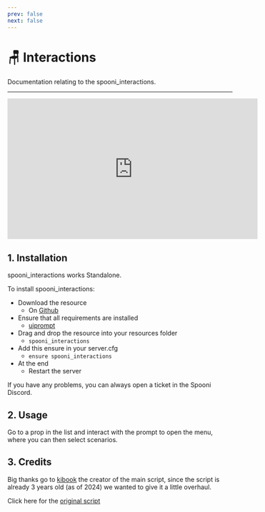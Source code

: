 ```yaml
---
prev: false
next: false
---
```


# 🪑 Interactions
Documentation relating to the spooni_interactions.

___
<iframe width="560" height="315" src="https://cdn.discordapp.com/attachments/1009153559029366838/1196900317611171941/spooni_interactions_560.png?ex=65b94f49&is=65a6da49&hm=bf13519af5a73cbf2eb58a034f305c1673640a9d1a1e5dbf91fbcfe50eb360c5&" frameborder="0" allow="accelerometer; autoplay; clipboard-write; encrypted-media; gyroscope; picture-in-picture; web-share" allowfullscreen></iframe>

## 1. Installation
spooni_interactions works Standalone. 

To install spooni_interactions:
- Download the resource
  - On [Github](https://github.com/Emotion06/spooni_interactions)
- Ensure that all requirements are installed
  - [uiprompt](https://github.com/kibook/redm-uiprompt)
- Drag and drop the resource into your resources folder
  - `spooni_interactions`
- Add this ensure in your server.cfg
  - `ensure spooni_interactions`
- At the end
  - Restart the server

If you have any problems, you can always open a ticket in the Spooni Discord.

## 2. Usage
Go to a prop in the list and interact with the prompt to open the menu, where you can then select scenarios.

## 3. Credits

Big thanks go to [kibook](https://github.com/kibook) the creator of the main script, since the script is already 3 years old (as of 2024) we wanted to give it a little overhaul.

Click here for the [original script](https://github.com/kibook/redm-interactions)